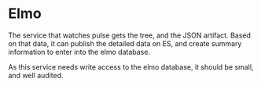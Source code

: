 # Elmo

The service that watches pulse gets the tree, and the JSON artifact. Based on
that data, it can publish the detailed data on ES, and create summary
information to enter into the elmo database.

As this service needs write access to the elmo database, it should be small, and
well audited.
